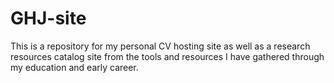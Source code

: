 # GHJ-site

This is a repository for my personal CV hosting site as well as a research resources catalog site from the tools and resources I have gathered through my education and early career. 
